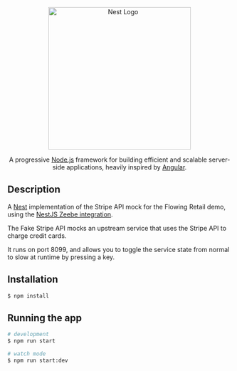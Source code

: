 <p align="center">
  <a href="http://nestjs.com/" target="blank"><img src="https://nestjs.com/img/logo_text.svg" width="320" alt="Nest Logo" /></a>
</p>

[travis-image]: https://api.travis-ci.org/nestjs/nest.svg?branch=master
[travis-url]: https://travis-ci.org/nestjs/nest
[linux-image]: https://img.shields.io/travis/nestjs/nest/master.svg?label=linux
[linux-url]: https://travis-ci.org/nestjs/nest
  
  <p align="center">A progressive <a href="http://nodejs.org" target="blank">Node.js</a> framework for building efficient and scalable server-side applications, heavily inspired by <a href="https://angular.io" target="blank">Angular</a>.</p>
    <p align="center">

## Description

A [Nest](https://github.com/nestjs/nest) implementation of the Stripe API mock for the Flowing Retail demo, using the [NestJS Zeebe integration](https://www.npmjs.com/package/@payk/nestjs-zeebe).

The Fake Stripe API mocks an upstream service that uses the Stripe API to charge credit cards.

It runs on port 8099, and allows you to toggle the service state from normal to slow at runtime by pressing a key.

## Installation

```bash
$ npm install
```

## Running the app

```bash
# development
$ npm run start

# watch mode
$ npm run start:dev
```